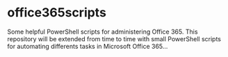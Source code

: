 # office365scripts
Some helpful PowerShell scripts for administering Office 365. This repository will be extended from time to time with small PowerShell scripts for automating differents tasks in Microsoft Office 365...
